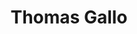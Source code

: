---
title: "Thomas Gallo"
presenter_id: thomas_gallo
permalink: /member_full_publications/thomas_gallo
layout: member_all_publications
---